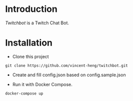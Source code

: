 # Introduction

*Twitchbot* is a Twitch Chat Bot.

# Installation

- Clone this project
```
git clone https://github.com/vincent-heng/twitchbot.git
```

- Create and fill config.json based on config.sample.json

- Run it with Docker Compose.
```
docker-compose up
```

